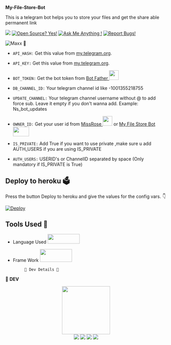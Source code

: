 <b align="middle"> My-File-Store-Bot </b>

This is a telegram bot helps you to store your files and get the share able permanent link 

<a href="https://telegram.dog/my_filestore_v2_bot"><img src="https://img.shields.io/badge/Telegram-Bot-blue.svg?logo=telegram"></a>
[![Open Source? Yes!](https://badgen.net/badge/Open%20Source%20%3F/Yes/yellow?icon=github)](https://github.com/freecontent/My-File-Store-Bot)
[![Ask Me Anything !](https://img.shields.io/badge/🤔%20Ask%20me-anything-1abc9c.svg)](https://telegram.dog/TG_FreeBots_Support)
[![Report Bugs!](https://badgen.net/badge/🐞%20Report%20/Bugs/red)](https://telegram.dog/TG_FreeBots_Support)

![Maxx](https://telegra.ph/file/033408792afc4d4f1f8f6.png) 🤖

- `API_HASH:` Get this value from [my.telegram.org](https://my.telegram.org).

- `API_KEY:` Get this value from [my.telegram.org](https://my.telegram.org).

- `BOT_TOKEN:` Get the bot token from [Bot Father <img src="https://telegra.ph/file/8d80c13110506bf1cb58e.jpg" width="30" height="30">](https://telegram.dog/BotFather)

- `DB_CHANNEL_ID:` Your telegram channel id like -1001355218755

- `UPDATE_CHANNEL:` Your telegram channel username without @ to add force sub. Leave it empty if you don't wanna add. Example: Ns_bot_updates

- `OWNER_ID:` Get your user id from [MissRose <img src="https://telegra.ph/file/0a36032bd2221c8d4209d.jpg" width="30" height="30">](https://telegram.dog/MissRose_bot) or [My File Store Bot <img src="https://www.cyclonis.com/images/2020/11/archivefile-765x557.jpg" width="50" height="30">](https://telegram.dog/my_filestore_v2_bot)

- `IS_PRIVATE:` Add True if you want to use private ,make sure u add AUTH_USERS if you are using IS_PRIVATE

- `AUTH_USERS:` USERID's or ChannelID separated by space (Only mandatory if IS_PRIVATE is True)

## Deploy to heroku 🗳
Press the button Deploy to heroku and give the values for the config vars. 👇

[![Deploy](https://www.herokucdn.com/deploy/button.svg)](https://heroku.com/deploy?template=https://github.com/freecontent/My-File-Store-Bot/tree/V1.2)

## Tools Used 🧰
- Language Used [<img src="https://telegra.ph/file/960ed8709acaf8c68b894.jpg" width="100" height="30">](https://www.python.org/)
- Frame Work [<img src="https://telegra.ph/file/804f06d1590f7619a63ed.jpg" width="100" height="40">](https://github.com/pyrogram/pyrogram)

           👲 Dev Details 👲

👲 <b>DEV</b>

<p align="middle">
<img src="https://telegra.ph/file/2a3eab01d1201f40b3ffc.jpg" width="150" height="150"><br>
<img src="https://badgen.net/badge/Name/Anonymous/FF33FF?icon=awesome&labelColor=0080FF"></a>
<img src="https://badgen.net/badge/Skills/python/purple?icon=terminal&labelColor=red"></a>
<a href="https://telegram.dog/TG_FreeBots_Support"><img src="https://img.shields.io/badge/Telegram-Bot-blue.svg?logo=telegram"></a>
<a href="https://github.com/freecontent"><img src="https://badgen.net/badge/Follow%20on%20/GitHub/80FF00?icon=github&labelColor=black"></a>
<p align="left">
</p>
